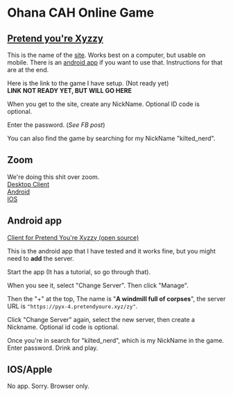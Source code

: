 # Ohana CAH Online Game

## [Pretend you're Xyzzy](https://pyx-4.pretendyoure.xyz/zy/game.jsp)

This is the name of the [site](https://pyx-4.pretendyoure.xyz/zy/game.jsp). Works best on a computer, but usable on mobile. There is an [android app](#android-app) if you want to use that. Instructions for that are at the end. 

Here is the link to the game I have setup. (Not ready yet)  
**LINK NOT READY YET, BUT WILL GO HERE**

When you get to the site, create any NickName. Optional ID code is optional.

Enter the password. (*See FB post*)

You can also find the game by searching for my NickName "kilted_nerd".

## Zoom

We're doing this shit over zoom.  
[Desktop Client](https://zoom.us/download)  
[Android](https://play.google.com/store/apps/details?id=us.zoom.videomeetings)  
[IOS](https://itunes.apple.com/us/app/id546505307)  

## Android app

[Client for Pretend You're Xyzzy (open source)](https://play.google.com/store/apps/details?id=com.gianlu.pretendyourexyzzy&hl=en_US)

This is the android app that I have tested and it works fine, but you might need to **add** the server. 

Start the app (It has a tutorial, so go through that).

When you see it, select "Change Server". Then click "Manage". 

Then the "+" at the top, The name is "**A windmill full of corpses**", the server URL is `"https://pyx-4.pretendyoure.xyz/zy"`. 

Click "Change Server" again, select the new server, then create a Nickname. Optional id code is optional.

Once you're in search for "kilted_nerd", which is my NickName in the game. Enter password. Drink and play.

## IOS/Apple

No app. Sorry. Browser only.